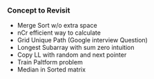 ### Concept to Revisit

- Merge Sort w/o extra space
- nCr efficient way to calculate
- Grid Unique Path (Google interview Question)
- Longest Subarray with sum zero intuition
- Copy LL with random and next pointer
- Train Paltform problem
- Median in Sorted matrix
